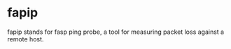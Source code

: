 fapip
=====

fapip stands for fasp ping probe, a tool for measuring packet loss against a remote host.
